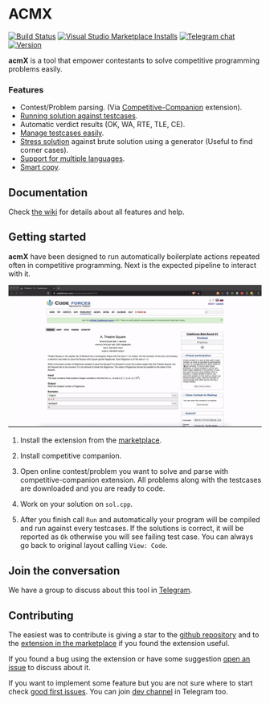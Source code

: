 # ACMX

[![Build Status](https://img.shields.io/github/workflow/status/mfornet/acmx/vscode-ext-test)](https://img.shields.io/github/workflow/status/mfornet/acmx/vscode-ext-test) [![Visual Studio Marketplace Installs](https://img.shields.io/visual-studio-marketplace/i/marx24.acmx)](https://marketplace.visualstudio.com/items?itemName=marx24.acmx) [![Telegram chat](https://img.shields.io/badge/telegram-chat-blue?logo=telegram)](https://t.me/acm_x) [![Version](https://img.shields.io/github/package-json/v/mfornet/acmx?color=green&logo=visual-studio-code&logoColor=blue)](https://github.com/mfornet/acmx/releases)

**acmX** is a tool that empower contestants to solve competitive programming problems easily.

### Features

* Contest/Problem parsing. (Via [Competitive-Companion](https://github.com/mfornet/acmx/wiki#competitive-companion) extension).
* [Running solution against testcases](https://github.com/mfornet/acmx/wiki#evaluate-submission).
* Automatic verdict results (OK, WA, RTE, TLE, CE).
* [Manage testcases easily](https://github.com/mfornet/acmx/wiki/Test-Cases).
* [Stress solution](https://github.com/mfornet/acmx/wiki/Stress-Testing) against brute solution using a generator (Useful to find corner cases).
* [Support for multiple languages](https://github.com/mfornet/acmx/wiki/Languages).
* [Smart copy](https://github.com/mfornet/acmx/wiki/Smart-Copy).

## Documentation

Check [the wiki](https://github.com/mfornet/acmx/wiki) for details about all features and help.

## Getting started

**acmX** have been designed to run automatically boilerplate actions repeated often in competitive programming. Next is the expected pipeline to interact with it.

![Getting started](images/getting-started.gif)

1. Install the extension from the [marketplace](https://marketplace.visualstudio.com/items?itemName=marx24.acmx).

2. Install competitive companion.

3. Open online contest/problem you want to solve and parse with competitive-companion extension. All problems along with the testcases are downloaded and you are ready to code.

4. Work on your solution on `sol.cpp`.

5. After you finish call `Run` and automatically your program will be compiled and run against every testcases. If the solutions is correct, it will be reported as `Ok` otherwise you will see failing test case. You can always go back to original layout calling `View: Code`.

## Join the conversation

We have a group to discuss about this tool in [Telegram](https://t.me/acm_x).

## Contributing

The easiest was to contribute is giving a star to the [github repository](https://github.com/mfornet/acmx) and to the [extension in the marketplace](https://marketplace.visualstudio.com/items?itemName=marx24.acmx) if you found the extension useful.

If you found a bug using the extension or have some suggestion [open an issue](https://github.com/mfornet/acmx/issues) to discuss about it.

If you want to implement some feature but you are not sure where to start check [good first issues](https://github.com/mfornet/acmx/issues?q=is%3Aissue+is%3Aopen+label%3A%22good+first+issue%22). You can join [dev channel](https://t.me/acm_x_dev) in Telegram too.
